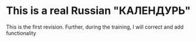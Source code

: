 # This is a real Russian "КАЛЕНДУРЬ"
This is the first revision. Further, during the training, I will correct and add functionality
